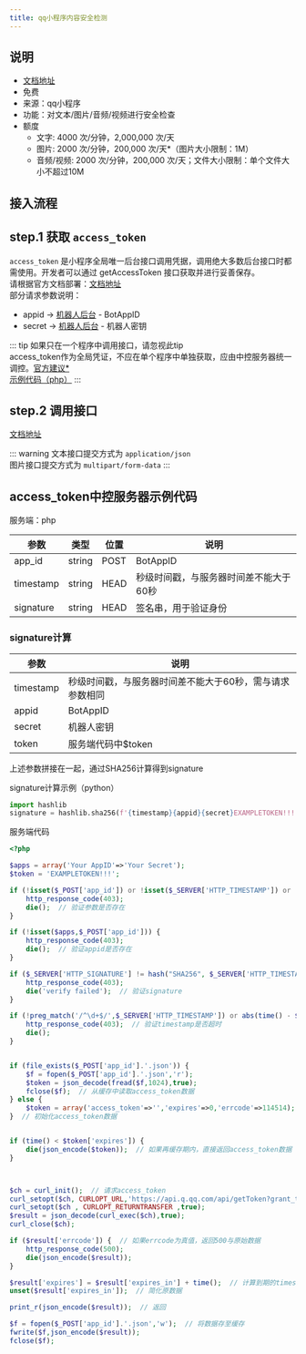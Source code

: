 ```yaml
---
title: qq小程序内容安全检测
---
```


 ## 说明
 
 - [文档地址](https://q.qq.com/wiki/develop/miniprogram/server/open_port/port_safe.html)
 - 免费
 - 来源：qq小程序
 - 功能：对文本/图片/音频/视频进行安全检查
 - 额度
   - 文字: 4000 次/分钟，2,000,000 次/天
   - 图片: 2000 次/分钟，200,000 次/天*（图片大小限制：1M）
   - 音频/视频: 2000 次/分钟，200,000 次/天；文件大小限制：单个文件大小不超过10M
 
 ## 接入流程
 
 ## step.1 获取 `access_token`
 
 `access_token` 是小程序全局唯一后台接口调用凭据，调用绝大多数后台接口时都需使用。开发者可以通过 getAccessToken 接口获取并进行妥善保存。  
 请根据官方文档部署：[文档地址](https://q.qq.com/wiki/develop/miniprogram/server/open_port/port_use.html#getaccesstoken)  
 部分请求参数说明：
  - appid -> [机器人后台](https://q.qq.com/bot/#/developer/developer-setting) - BotAppID
  - secret -> [机器人后台](https://q.qq.com/bot/#/developer/developer-setting) - 机器人密钥
  
::: tip
如果只在一个程序中调用接口，请忽视此tip  
access_token作为全局凭证，不应在单个程序中单独获取，应由中控服务器统一调控。[官方建议*](https://q.qq.com/wiki/develop/miniprogram/server/open_port/port_use.html#access-token-%E7%9A%84%E5%AD%98%E5%82%A8%E4%B8%8E%E6%9B%B4%E6%96%B0)  
[示例代码（php）](#access_token中控服务器示例代码)
:::
 
  ## step.2 调用接口
  
  [文档地址](https://q.qq.com/wiki/develop/miniprogram/server/open_port/port_safe.html)
  
::: warning
文本接口提交方式为 `application/json`  
图片接口提交方式为 `multipart/form-data`
:::
  
 ## access_token中控服务器示例代码
服务端：php
  
| 参数 | 类型 | 位置 | 说明 |
| ---- | --- | ---- | ---- |
| app_id | string | POST | BotAppID |
| timestamp | string | HEAD | 秒级时间戳，与服务器时间差不能大于60秒 |
| signature | string | HEAD | 签名串，用于验证身份 |

 ### signature计算
 
| 参数  | 说明 |
| ----- | ---- |
| timestamp |  秒级时间戳，与服务器时间差不能大于60秒，需与请求参数相同 |
| appid | BotAppID |
| secret | 机器人密钥 |
| token | 服务端代码中$token |

上述参数拼接在一起，通过SHA256计算得到signature
  
 signature计算示例（python）
 
 ```python
import hashlib
signature = hashlib.sha256(f'{timestamp}{appid}{secret}EXAMPLETOKEN!!!'.encode('utf-8')).hexdigest()
```
  
服务端代码
```php
<?php

$apps = array('Your AppID'=>'Your Secret');
$token = 'EXAMPLETOKEN!!!';

if (!isset($_POST['app_id']) or !isset($_SERVER['HTTP_TIMESTAMP']) or !isset($_SERVER['HTTP_SIGNATURE'])) {
    http_response_code(403);
    die();  // 验证参数是否存在
}

if (!isset($apps,$_POST['app_id'])) {
    http_response_code(403);
    die();  // 验证appid是否存在
}

if ($_SERVER['HTTP_SIGNATURE'] != hash("SHA256", $_SERVER['HTTP_TIMESTAMP'].$_POST['app_id'].$apps[$_POST['app_id']].$token)) {
    http_response_code(403);
    die('verify failed');  // 验证signature
}

if (!preg_match('/^\d+$/',$_SERVER['HTTP_TIMESTAMP']) or abs(time() - $_SERVER['HTTP_TIMESTAMP']) > 60) {
    http_response_code(403);  // 验证timestamp是否超时
    die();
}


if (file_exists($_POST['app_id'].'.json')) {
    $f = fopen($_POST['app_id'].'.json','r');
    $token = json_decode(fread($f,1024),true);
    fclose($f);  // 从缓存中读取access_token数据
} else {
    $token = array('access_token'=>'','expires'=>0,'errcode'=>114514);
}  // 初始化access_token数据


if (time() < $token['expires']) {
    die(json_encode($token));  // 如果再缓存期内，直接返回access_token数据
}



$ch = curl_init();  // 请求access_token
curl_setopt($ch, CURLOPT_URL,'https://api.q.qq.com/api/getToken?grant_type=client_credential&appid='.$_POST['app_id'].'&secret='.$apps[$_POST['app_id']]);
curl_setopt($ch , CURLOPT_RETURNTRANSFER ,true);
$result = json_decode(curl_exec($ch),true);
curl_close($ch);

if ($result['errcode']) {  // 如果errcode为真值，返回500与原始数据
    http_response_code(500);
    die(json_encode($result));
}

$result['expires'] = $result['expires_in'] + time();  // 计算到期的timestamp
unset($result['expires_in']);  // 简化原数据

print_r(json_encode($result));  // 返回

$f = fopen($_POST['app_id'].'.json','w');  // 将数据存至缓存
fwrite($f,json_encode($result));
fclose($f);

```